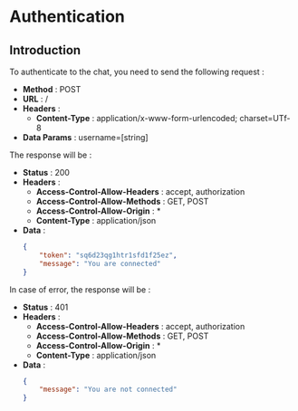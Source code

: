 Authentication
=============
Introduction
------------

To authenticate to the chat, you need to send the following request :

- **Method** : POST
- **URL** : /
- **Headers** :
    * **Content-Type** : application/x-www-form-urlencoded; charset=UTf-8
- **Data Params** : username=[string]

The response will be :

- **Status** : 200
- **Headers** :
    * **Access-Control-Allow-Headers** : accept, authorization
    * **Access-Control-Allow-Methods** : GET, POST
    * **Access-Control-Allow-Origin** : \*
    * **Content-Type** : application/json
- **Data** :
	```json
    {
    	"token": "sq6d23qg1htr1sfd1f25ez",
        "message": "You are connected"
    }
    ```
In case of error, the response will be :

- **Status** : 401
- **Headers** :
    * **Access-Control-Allow-Headers** : accept, authorization
    * **Access-Control-Allow-Methods** : GET, POST
    * **Access-Control-Allow-Origin** : \*
    * **Content-Type** : application/json
- **Data** :
	```json
    {
        "message": "You are not connected"
    }
    ```
